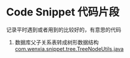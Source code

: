 # Code Snippet 代码片段
记录平时遇到或者用到的比较好的，有意思的代码
1. 数据库父子关系表转成树形数据结构  
[com.wenxia.snippet.tree.TreeNodeUtils.java](src/main/java/com/wenxia/snippet/tree/TreeNodeUtils.java)
